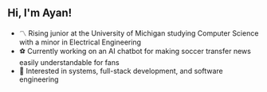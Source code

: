 ## Hi, I'm Ayan!

- 〽️ Rising junior at the University of Michigan studying Computer Science with a minor in Electrical Engineering</br>
- ⚽ Currently working on an AI chatbot for making soccer transfer news easily understandable for fans</br>
- 🤖 Interested in systems, full-stack development, and software engineering</br>

